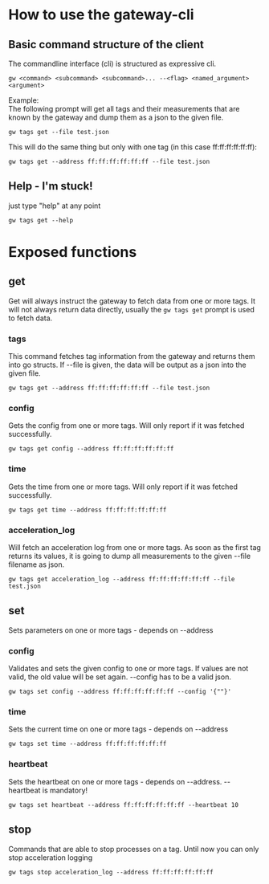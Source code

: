 # How to use the gateway-cli

## Basic command structure of the client
The commandline interface (cli) is structured as expressive cli.
```{ bash }
gw <command> <subcommand> <subcommand>... --<flag> <named_argument> <argument>
```
Example:  
The following prompt will get all tags and their measurements that are known by the gateway and dump them as a json to the given file.
```{bash}
gw tags get --file test.json
```
This will do the same thing but only with one tag (in this case ff:ff:ff:ff:ff:ff):
```{bash}
gw tags get --address ff:ff:ff:ff:ff:ff --file test.json
```
## Help - I'm stuck!
just type "help" at any point
```{bash}
gw tags get --help
```
# Exposed functions
## get
Get will always instruct the gateway to fetch data from one or more tags. It will not always return data directly, usually the `gw tags get` prompt is used to fetch data.
### tags
This command fetches tag information from the gateway and returns them into go structs. If --file is given, the data will be output as a json into the given file.
```{bash}
gw tags get --address ff:ff:ff:ff:ff:ff --file test.json
```

### config
Gets the config from one or more tags. Will only report if it was fetched successfully.
```{bash}
gw tags get config --address ff:ff:ff:ff:ff:ff
```

### time
Gets the time from one or more tags. Will only report if it was fetched successfully.
```{bash}
gw tags get time --address ff:ff:ff:ff:ff:ff
```

### acceleration_log
Will fetch an acceleration log from one or more tags. As soon as the first tag returns its values, it is going to dump all measurements to the given --file filename as json.
```{bash}
gw tags get acceleration_log --address ff:ff:ff:ff:ff:ff --file test.json
```

## set
Sets parameters on one or more tags - depends on --address
### config
Validates and sets the given config to one or more tags. If values are not valid, the old value will be set again. --config has to be a valid json.
```{bash}
gw tags set config --address ff:ff:ff:ff:ff:ff --config '{""}'
```

### time
Sets the current time on one or more tags - depends on --address
```{bash}
gw tags set time --address ff:ff:ff:ff:ff:ff
```

### heartbeat
Sets the heartbeat on one or more tags - depends on --address. --heartbeat is mandatory!
```{bash}
gw tags set heartbeat --address ff:ff:ff:ff:ff:ff --heartbeat 10
```

## stop
Commands that are able to stop processes on a tag. Until now you can only stop acceleration logging
```{bash}
gw tags stop acceleration_log --address ff:ff:ff:ff:ff:ff
```